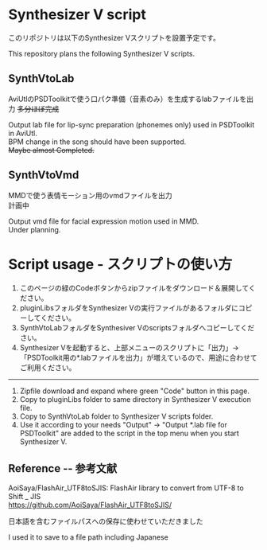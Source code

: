 # Synthesizer V script

このリポジトリは以下のSynthesizer Vスクリプトを設置予定です。

This repository plans the following Synthesizer V scripts.


## SynthVtoLab

AviUtlのPSDToolkitで使う口パク準備（音素のみ）を生成するlabファイルを出力
~~多分ほぼ完成~~

Output lab file for lip-sync preparation (phonemes only) used in PSDToolkit in AviUtl.  
BPM change in the song should have been supported.  
~~Maybe almost Completed.~~


## SynthVtoVmd

MMDで使う表情モーション用のvmdファイルを出力  
計画中

Output vmd file for facial expression motion used in MMD.  
Under planning.


# Script usage - スクリプトの使い方

1. このページの緑のCodeボタンからzipファイルをダウンロード＆展開してください。
1. pluginLibsフォルダをSynthesizer Vの実行ファイルがあるフォルダにコピーしてください。
1. SynthVtoLabフォルダをSynthesiver Vのscriptsフォルダへコピーしてください。
1. Synthesizer Vを起動すると、上部メニューのスクリプトに「出力」->「PSDToolkit用の*.labファイルを出力」が増えているので、用途に合わせてご利用ください。
---
1. Zipfile download and expand where green "Code" button in this page.
1. Copy to pluginLibs folder to same directory in Synthesizer V execution file.
1. Copy to SynthVtoLab folder to Synthesizer V scripts folder.
1. Use it according to your needs "Output" -> "Output *.lab file for PSDToolkit" are added to the script in the top menu when you start Synthesizer V.
<!--
1. リリースページからzipファイルをダウンロード・展開してください。
1. pluginLibsフォルダをSynthesizer Vの実行ファイルがあるフォルダにコピーしてください。
1. SynthVtoLabフォルダまたはSynthVtoVmdフォルダをSynthesiver Vのscriptフォルダへコピーしてください。
1. Synthesizer Vを起動すると、上部メニューのスクリプトに「SynthV to Lab」か「SynthV to Vmd」または両方が増えているので、用途に合わせてご利用ください。
---
1. Zip file download and expand from release page.
1. Copy to pluginLibs folder to same directory in Synthesizer V execution file.
1. Copy to SynthVtoLab folder or SynthVtoVmd folder to Synthesizer V script folder.
1. Use it according to your needs "Synth V to Lab", "Synth V to Vmd", or both are added to the script in the top menu when you start Synthesizer V.
-->

## Reference  --  参考文献

AoiSaya/FlashAir_UTF8toSJIS: FlashAir library to convert from UTF-8 to Shift _ JIS  
https://github.com/AoiSaya/FlashAir_UTF8toSJIS/

日本語を含むファイルパスへの保存に使わせていただきました

I used it to save to a file path including Japanese
